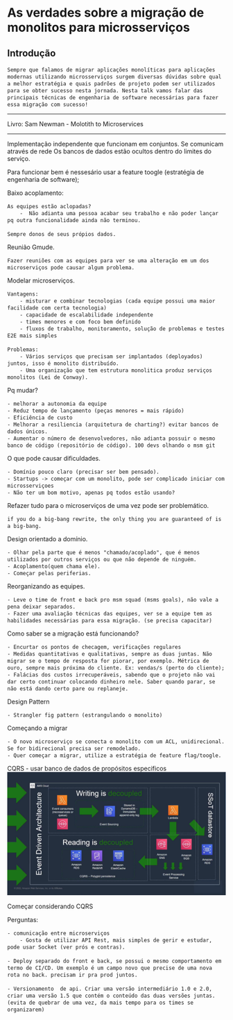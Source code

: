 # As verdades sobre a migração de monolitos para microsserviços

## Introdução

    Sempre que falamos de migrar aplicações monolíticas para aplicações modernas utilizando microsserviços surgem diversas dúvidas sobre qual a melhor estratégia e quais padrões de projeto podem ser utilizados para se obter sucesso nesta jornada. Nesta talk vamos falar das principais técnicas de engenharia de software necessárias para fazer essa migração com sucesso!

---
Livro: 
Sam Newman - Molotith to Microservices

---
Implementação independente que funcionam em conjuntos. 
Se comunicam através de rede
Os bancos de dados estão ocultos dentro do limites do serviço.

Para funcionar bem é nessesário usar a feature toogle (estratégia de engenharia de software);

Baixo acoplamento:

    As equipes estão aclopadas? 
        -  Não adianta uma pessoa acabar seu trabalho e não poder lançar pq outra funcionalidade ainda não terminou.

    Sempre donos de seus própios dados.

Reunião Gmude.

    Fazer reuniões com as equipes para ver se uma alteração em um dos microserviços pode causar algum problema.

Modelar microserviços.

    Vantagens:
        - misturar e combinar tecnologias (cada equipe possui uma maior facilidade com certa tecnologia)
        - capacidade de escalabilidade independente
        - times menores e com foco bem definido
        - fluxos de trabalho, monitoramento, solução de problemas e testes E2E mais simples

    Problemas:
        - Vários serviços que precisam ser implantados (deployados) juntos, isso é monolito distribuído.
        - Uma organização que tem estrutura monolitica produz serviços monolitos (Lei de Conway).


Pq mudar?

    - melhorar a autonomia da equipe
    - Reduz tempo de lançamento (peças menores = mais rápido)
    - Eficiência de custo
    - Melhorar a resiliencia (arquitetura de charting?) evitar bancos de dados únicos.
    - Aumentar o número de desenvolvedores, não adianta possuir o mesmo banco de código (repositório de código). 100 devs olhando o msm git
 
O que pode causar dificuldades.

    - Domínio pouco claro (precisar ser bem pensado).
    - Startups -> começar com um monolito, pode ser complicado iniciar com microsserviçoes
    - Não ter um bom motivo, apenas pq todos estão usando?

Refazer tudo para o microserviços de uma vez pode ser problemático.

    if you do a big-bang rewrite, the only thing you are guaranteed of is a big-bang.

Design orientado a domínio.

    - Olhar pela parte que é menos "chamado/acoplado", que é menos utilizados por outros serviços ou que não depende de ninguém.
    - Acoplamento(quem chama ele). 
    - Começar pelas periferias.

Reorganizando as equipes.

    - Leve o time de front e back pro msm squad (msms goals), não vale a pena deixar separados.
    - Fazer uma avaliação técnicas das equipes, ver se a equipe tem as habilidades necessárias para essa migração. (se precisa capacitar)
 
Como saber se a migração está funcionando?

    - Encurtar os pontos de checagem, verificações regulares
    - Medidas quantitativas e qualitativas, sempre as duas juntas. Não migrar se o tempo de resposta for piorar, por exemplo. Métrica de ouro, sempre mais próxima do cliente. Ex: vendas/s (perto do cliente);
    - Falácias dos custos irrecuperáveis, sabendo que o projeto não vai dar certo continuar colocando dinheiro nele. Saber quando parar, se não está dando certo pare ou replaneje.

Design Pattern

    - Strangler fig pattern (estrangulando o monolito)

Começando a migrar

    - O novo microserviço se conecta o monolito com um ACL, unidirecional. Se for bidirecional precisa ser remodelado.
    - Quer começar a migrar, utilize a estratégia de feature flag/toogle.

CQRS - usar banco de dados de propósitos especificos
![Alt text](./assets/image.png)

Começar considerando CQRS


Perguntas:

    - comunicação entre microserviços
        - Gosta de utilizar API Rest, mais simples de gerir e estudar, pode usar Socket (ver prós e contras).

    - Deploy separado do front e back, se possui o mesmo comportamento em termo de CI/CD. Um exemplo é um campo novo que precise de uma nova rota no back. precisam ir pra prod juntos.

    - Versionamento  de api. Criar uma versão intermediário 1.0 e 2.0, criar uma versão 1.5 que contém o conteúdo das duas versões juntas. (evita de quebrar de uma vez, da mais tempo para os times se organizarem)  